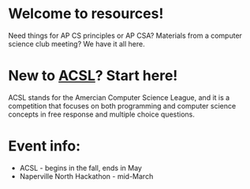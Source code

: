 # Welcome to resources!
Need things for AP CS principles or AP CSA? Materials from a computer science club meeting? We have it all here.

# New to [ACSL](https://www.acsl.org/)? Start here!
ACSL stands for the Amercian Computer Science League, and it is a competition that focuses on both programming and computer science concepts in free response and multiple choice questions.

# Event info:
- ACSL - begins in the fall, ends in May
- Naperville North Hackathon - mid-March

